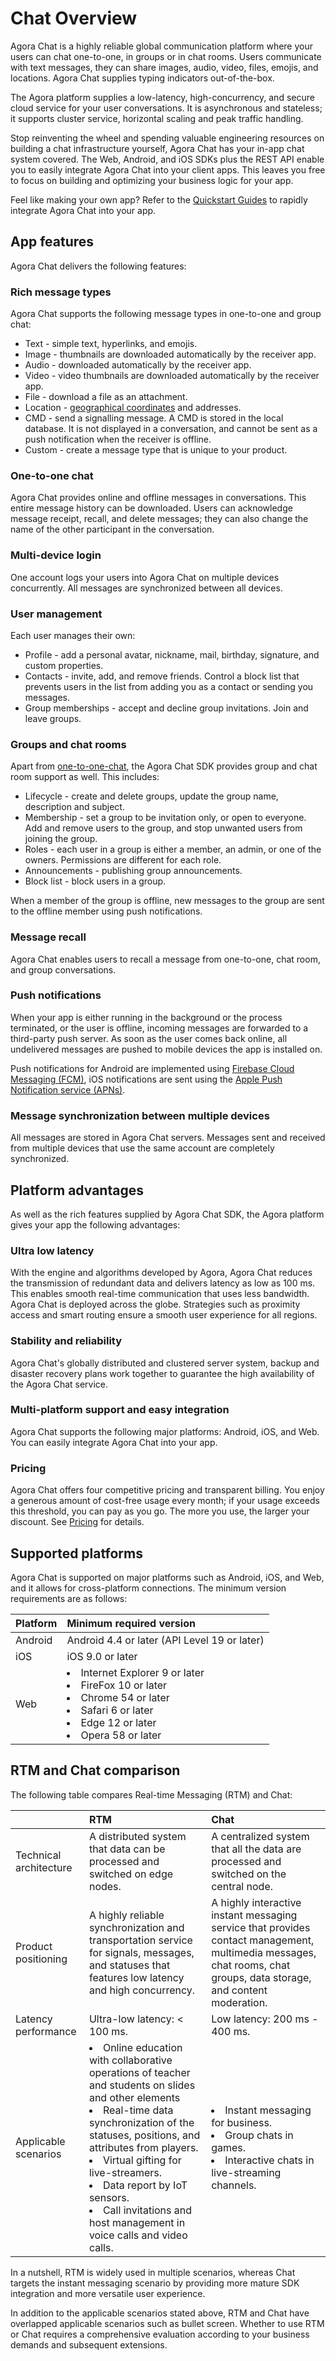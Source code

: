 # Chat Overview

Agora Chat is a highly reliable global communication platform where your users can chat one-to-one, in groups or in chat rooms. Users communicate with text messages, they can share images, audio, video, files, emojis, and locations. Agora Chat supplies typing indicators out-of-the-box. 

The Agora platform supplies a low-latency, high-concurrency, and secure cloud service for your user conversations. It is asynchronous and stateless; it supports cluster service, horizontal scaling and peak traffic handling. 

Stop reinventing the wheel and spending valuable engineering resources on building a chat infrastructure yourself, Agora Chat has your in-app chat system covered. The Web, Android, and iOS SDKs plus the REST API enable you to easily integrate Agora Chat into your client apps. This leaves you free to focus on building and optimizing your business logic for your app.

Feel like making your own app? Refer to the [Quickstart Guides](./agora_chat_get_started_android) to rapidly integrate Agora Chat into your app. 

## App features

Agora Chat delivers the following features:

### Rich message types

Agora Chat supports the following message types in one-to-one and group chat:

- Text - simple text, hyperlinks, and emojis.
- Image - thumbnails are downloaded automatically by the receiver app. 
- Audio - downloaded automatically by the receiver app.
- Video - video thumbnails are downloaded automatically by the receiver app.
- File - download a file as an attachment.
- Location - [geographical coordinates](https://en.wikipedia.org/wiki/Geographic_coordinate_system) and addresses.
- CMD - send a signalling message. A CMD is stored in the local database. It is not displayed in a conversation, and cannot be sent as a push notification when the receiver is offline. 
- Custom - create a message type that is unique to your product.

<a name="one-to-one-chat"></a>
### One-to-one chat

Agora Chat provides online and offline messages in conversations. This entire message history can be downloaded. Users can acknowledge message receipt, recall, and delete messages; they can also change the name of the other participant in the conversation. 

### Multi-device login

One account logs your users into Agora Chat on multiple devices concurrently. All messages are synchronized between all devices.

### User management

Each user manages their own:

- Profile - add a personal avatar, nickname, mail, birthday, signature, and custom properties.
- Contacts - invite, add, and remove friends. Control a block list that prevents users in the list from adding you as a contact or sending you messages. 
- Group memberships - accept and decline group invitations. Join and leave groups.

### Groups and chat rooms

Apart from [one-to-one-chat](#one-to-one-chat), the Agora Chat SDK provides group and chat room support as well. This includes:

- Lifecycle - create and delete groups, update the group name, description and subject.
- Membership - set a group to be invitation only, or open to everyone. Add and remove users to the group, and stop unwanted users from joining the group.
- Roles - each user in a group is either a member, an admin, or one of the owners. Permissions are different for each role.   
- Announcements - publishing group announcements.
- Block list - block users in a group. 

When a member of the group is offline, new messages to the group are sent to the offline member using push notifications. 


### Message recall

Agora Chat enables users to recall a message from one-to-one, chat room, and group conversations.

### Push notifications

When your app is either running in the background or the process terminated, or the user is offline, incoming messages are forwarded to a third-party push server. As soon as the user comes back online, all undelivered messages are pushed to mobile devices the app is installed on. 

Push notifications for Android are implemented using [Firebase Cloud Messaging (FCM)](https://pub.dev/packages/firebase_messaging), iOS notifications are sent using the [Apple Push Notification service (APNs)](https://pub.dev/packages/flutter_apns).

### Message synchronization between multiple devices

All messages are stored in Agora Chat servers. Messages sent and received from multiple devices that use the same account are completely synchronized.


## Platform advantages

As well as the rich features supplied by Agora Chat SDK, the Agora platform gives your app the following advantages:

### Ultra low latency

With the engine and algorithms developed by Agora, Agora Chat reduces the transmission of redundant data and delivers latency as low as 100 ms. This enables smooth real-time communication that uses less bandwidth. Agora Chat is deployed across the globe. Strategies such as proximity access and smart routing ensure a smooth user experience for all regions.

### Stability and reliability

Agora Chat's globally distributed and clustered server system, backup and disaster recovery plans work together to guarantee the high availability of the Agora Chat service.

### Multi-platform support and easy integration

Agora Chat supports the following major platforms: Android, iOS, and Web. You can easily integrate Agora Chat into your app.

### Pricing

Agora Chat offers four competitive pricing and transparent billing. You enjoy a generous amount of cost-free usage every month; if your usage exceeds this threshold, you can pay as you go. The more you use, the larger your discount. See [Pricing](./agora_chat_pricing) for details.


## Supported platforms

Agora Chat is supported on major platforms such as Android, iOS, and Web, and it allows for cross-platform connections. The minimum version requirements are as follows:

| Platform | Minimum required version                                     |
| :------- | :----------------------------------------------------------- |
| Android  | Android 4.4 or later (API Level 19 or later)                 |
| iOS      | iOS 9.0 or later                                             |
| Web      | <li>Internet Explorer 9 or later</li><li>FireFox 10 or later</li><li>Chrome 54 or later</li><li>Safari 6 or later</li><li>Edge 12 or later</li><li>Opera 58 or later</li> |


## RTM and Chat comparison

The following table compares Real-time Messaging (RTM) and Chat:

|          | RTM   | Chat   |
| :------- | :---------------- | :----------------- |
| Technical architecture | A distributed system that data can be processed and switched on edge nodes.   | A centralized system that all the data are processed and switched on the central node.  |
| Product positioning | A highly reliable synchronization and transportation service for signals, messages, and statuses that features low latency and high concurrency. | A highly interactive instant messaging service that provides contact management, multimedia messages, chat rooms, chat groups, data storage, and content moderation.  |
| Latency performance | Ultra-low latency: < 100 ms. | Low latency: 200 ms - 400 ms. |
| Applicable scenarios |<li>Online education with collaborative operations of teacher and students on slides and other elements<li>Real-time data synchronization of the statuses, positions, and attributes from players.<li>Virtual gifting for live-streamers.<li>Data report by IoT sensors.<li>Call invitations and host management in voice calls and video calls. | <li>Instant messaging for business.<li>Group chats in games.<li>Interactive chats in live-streaming channels. |

In a nutshell, RTM is widely used in multiple scenarios, whereas Chat targets the instant messaging scenario by providing more mature SDK integration and more versatile user experience.

In addition to the applicable scenarios stated above, RTM and Chat have overlapped applicable scenarios such as bullet screen. Whether to use RTM or Chat requires a comprehensive evaluation according to your business demands and subsequent extensions.